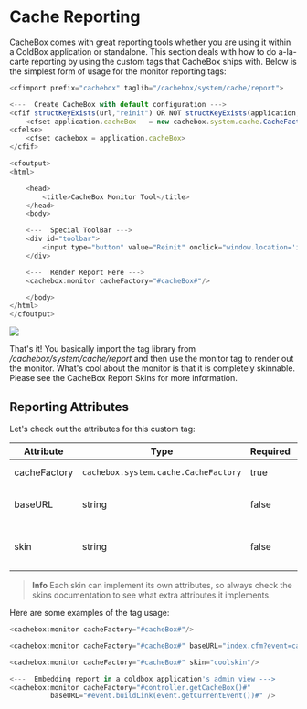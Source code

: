 # Cache Reporting

CacheBox comes with great reporting tools whether you are using it within a ColdBox application or standalone. This section deals with how to do a-la-carte reporting by using the custom tags that CacheBox ships with. Below is the simplest form of usage for the monitor reporting tags:

```javascript
<cfimport prefix="cachebox" taglib="/cachebox/system/cache/report">

<---  Create CacheBox with default configuration --->
<cfif structKeyExists(url,"reinit") OR NOT structKeyExists(application,"cacheBox")>
    <cfset application.cacheBox   = new cachebox.system.cache.CacheFactory()>
<cfelse>
    <cfset cachebox = application.cacheBox>
</cfif>

<cfoutput>
<html>

    <head>
        <title>CacheBox Monitor Tool</title>
    </head>
    <body>

    <---  Special ToolBar --->
    <div id="toolbar">
        <input type="button" value="Reinit" onclick="window.location='index.cfm?reinit'"/>
    </div>

    <---  Render Report Here --->
    <cachebox:monitor cacheFactory="#cacheBox#"/>

    </body>
</html>
</cfoutput>
```

![](<../../.gitbook/assets/cachemonitor (1).jpg>)

That's it! You basically import the tag library from _/cachebox/system/cache/report_ and then use the monitor tag to render out the monitor. What's cool about the monitor is that it is completely skinnable. Please see the CacheBox Report Skins for more information.

## Reporting Attributes

Let's check out the attributes for this custom tag:

| Attribute    | Type                                 | Required | Default           | Description                                                                                                        |
| ------------ | ------------------------------------ | -------- | ----------------- | ------------------------------------------------------------------------------------------------------------------ |
| cacheFactory | `cachebox.system.cache.CacheFactory` | true     | ---               | The reference to the CacheBox factory to report on.                                                                |
| baseURL      | string                               | false    | `cgi.script_name` | The location of the script so the tag can create links for Ajax calls and rendering calls.                         |
| skin         | string                               | false    | `default`         | The name of the skin to use for rendering the report. The skins are found at `/cachebox/system/cache/report/skins` |

> **Info** Each skin can implement its own attributes, so always check the skins documentation to see what extra attributes it implements.

Here are some examples of the tag usage:

```javascript
<cachebox:monitor cacheFactory="#cacheBox#"/>

<cachebox:monitor cacheFactory="#cacheBox#" baseURL="index.cfm?event=cacheMonitor"/>

<cachebox:monitor cacheFactory="#cacheBox#" skin="coolskin"/>

<---  Embedding report in a coldbox application's admin view --->
<cachebox:monitor cacheFactory="#controller.getCacheBox()#"
          baseURL="#event.buildLink(event.getCurrentEvent())#" />
```
